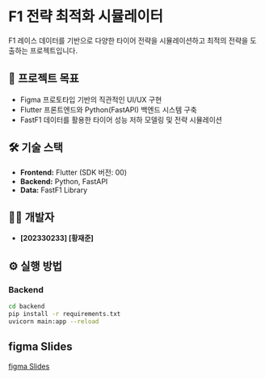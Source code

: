 # F1 전략 최적화 시뮬레이터

F1 레이스 데이터를 기반으로 다양한 타이어 전략을 시뮬레이션하고 최적의 전략을 도출하는 프로젝트입니다.

## 🎯 프로젝트 목표
- Figma 프로토타입 기반의 직관적인 UI/UX 구현 
- Flutter 프론트엔드와 Python(FastAPI) 백엔드 시스템 구축 
- FastF1 데이터를 활용한 타이어 성능 저하 모델링 및 전략 시뮬레이션

## 🛠️ 기술 스택
- **Frontend:** Flutter (SDK 버전: 00)
- **Backend:** Python, FastAPI
- **Data:** FastF1 Library

## 🧑‍💻 개발자
- **[202330233] [황재준]**

## ⚙️ 실행 방법

### Backend
```bash
cd backend
pip install -r requirements.txt
uvicorn main:app --reload
```
## figma Slides
[figma Slides](https://www.figma.com/deck/vgQnnDWOYT2OOQfy833qUU/%EA%B0%9C%EB%B0%9C-%EC%A0%9C%EC%95%88%EC%84%9C?node-id=1-42&t=utr6OnXfSGhFfHAL-1)
